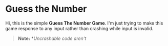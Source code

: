 # Guess the Number 

Hi, this is the simple **Guess The Number Game**.
I'm just trying to make this game response to any input rather than crashing while input is invalid.

> **Note:** **Uncrashable code aren't*